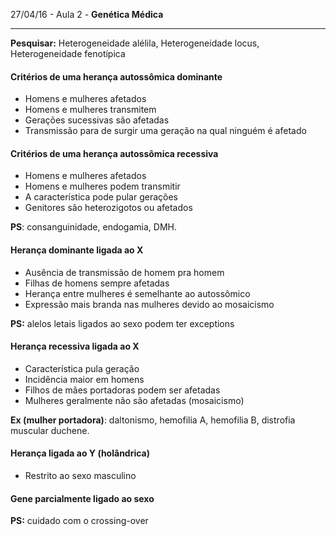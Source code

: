 27/04/16 - Aula 2 - **Genética Médica**

---

**Pesquisar:** Heterogeneidade alélila, Heterogeneidade locus, Heterogeneidade fenotípica

#### Critérios de uma herança autossômica dominante

* Homens e mulheres afetados
* Homens e mulheres transmitem
* Gerações sucessivas são afetadas
* Transmissão para de surgir uma geração na qual ninguém é afetado

#### Critérios de uma herança autossômica recessiva

* Homens e mulheres afetados
* Homens e mulheres podem transmitir
* A característica pode pular gerações
* Genitores são heterozigotos ou afetados

**PS**: consanguinidade, endogamia, DMH.

#### Herança dominante ligada ao X

* Ausência de transmissão de homem pra homem
* Filhas de homens sempre afetadas
* Herança entre mulheres é semelhante ao autossômico
* Expressão mais branda nas mulheres devido ao mosaicismo

**PS:** alelos letais ligados ao sexo podem ter exceptions

#### Herança recessiva ligada ao X

* Característica pula geração
* Incidência maior em homens
* Filhos de mães portadoras podem ser afetadas
* Mulheres geralmente não são afetadas \(mosaicismo\)

**Ex \(mulher portadora\)**: daltonismo, hemofilia A, hemofilia B, distrofia muscular duchene.

#### Herança ligada ao Y \(holândrica\)

* Restrito ao sexo masculino

#### Gene parcialmente ligado ao sexo

**PS:** cuidado com o crossing-over



